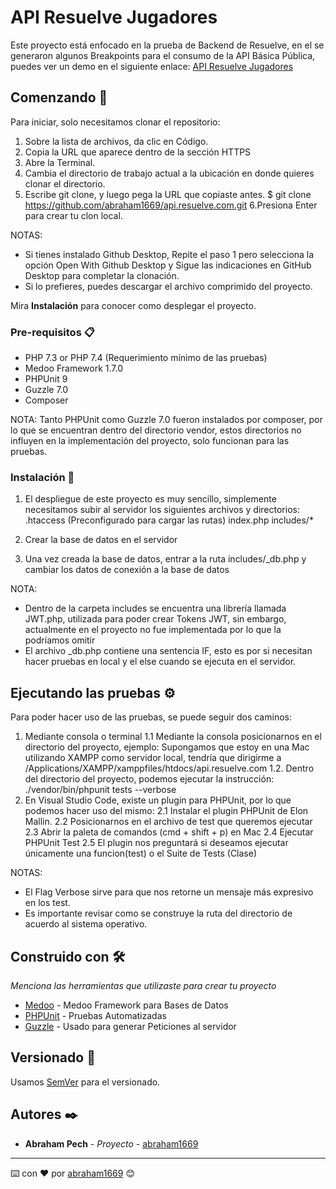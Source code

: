 # API Resuelve Jugadores

Este proyecto está enfocado en la prueba de Backend de Resuelve, en el se generaron algunos Breakpoints para el consumo de la API Básica Pública, puedes ver un demo en el siguiente enlace: [API Resuelve Jugadores](https://api.chalaneros.com/)

## Comenzando 🚀

Para iniciar, solo necesitamos clonar el repositorio:

1. Sobre la lista de archivos, da clic en Código.
2. Copia la URL que aparece dentro de la sección HTTPS
3. Abre la Terminal.
4. Cambia el directorio de trabajo actual a la ubicación en donde quieres clonar el directorio.
5. Escribe git clone, y luego pega la URL que copiaste antes.
   $ git clone https://github.com/abraham1669/api.resuelve.com.git
   6.Presiona Enter para crear tu clon local.

NOTAS:

- Si tienes instalado Github Desktop, Repite el paso 1 pero selecciona la opción Open With Github Desktop y Sigue las indicaciones en GitHub Desktop para completar la clonación.
- Si lo prefieres, puedes descargar el archivo comprimido del proyecto.

Mira **Instalación** para conocer como desplegar el proyecto.

### Pre-requisitos 📋

- PHP 7.3 or PHP 7.4 (Requerimiento mínimo de las pruebas)
- Medoo Framework 1.7.0
- PHPUnit 9
- Guzzle 7.0
- Composer

NOTA: Tanto PHPUnit como Guzzle 7.0 fueron instalados por composer, por lo que se encuentran dentro del directorio vendor, estos directorios no influyen en la implementación del proyecto, solo funcionan para las pruebas.

### Instalación 🔧

1. El despliegue de este proyecto es muy sencillo, simplemente necesitamos subir al servidor los siguientes archivos y directorios:
   .htaccess (Preconfigurado para cargar las rutas)
   index.php
   includes/\*

2. Crear la base de datos en el servidor
3. Una vez creada la base de datos, entrar a la ruta includes/\_db.php y cambiar los datos de conexión a la base de datos

NOTA:

- Dentro de la carpeta includes se encuentra una librería llamada JWT.php, utilizada para poder crear Tokens JWT, sin embargo, actualmente en el proyecto no fue implementada por lo que la podríamos omitir
- El archivo \_db.php contiene una sentencia IF, esto es por si necesitan hacer pruebas en local y el else cuando se ejecuta en el servidor.

## Ejecutando las pruebas ⚙️

Para poder hacer uso de las pruebas, se puede seguir dos caminos:

1. Mediante consola o terminal
   1.1 Mediante la consola posicionarnos en el directorio del proyecto, ejemplo:
   Supongamos que estoy en una Mac utilizando XAMPP como servidor local, tendría que dirigirme a /Applications/XAMPP/xamppfiles/htdocs/api.resuelve.com
   1.2. Dentro del directorio del proyecto, podemos ejecutar la instrucción: ./vendor/bin/phpunit tests --verbose
2. En Visual Studio Code, existe un plugin para PHPUnit, por lo que podemos hacer uso del mismo:
   2.1 Instalar el plugin PHPUnit de Elon Mallin.
   2.2 Posicionarnos en el archivo de test que queremos ejecutar
   2.3 Abrir la paleta de comandos (cmd + shift + p) en Mac
   2.4 Ejecutar PHPUnit Test
   2.5 El plugin nos preguntará si deseamos ejecutar únicamente una funcion(test) o el Suite de Tests (Clase)

NOTAS:

- El Flag Verbose sirve para que nos retorne un mensaje más expresivo en los test.
- Es importante revisar como se construye la ruta del directorio de acuerdo al sistema operativo.

## Construido con 🛠️

_Menciona las herramientas que utilizaste para crear tu proyecto_

- [Medoo](https://medoo.in/) - Medoo Framework para Bases de Datos
- [PHPUnit](https://phpunit.de/) - Pruebas Automatizadas
- [Guzzle](https://docs.guzzlephp.org/en/stable/) - Usado para generar Peticiones al servidor

## Versionado 📌

Usamos [SemVer](http://semver.org/) para el versionado.

## Autores ✒️

- **Abraham Pech** - _Proyecto_ - [abraham1669](https://github.com/abraham1669)

---

⌨️ con ❤️ por [abraham1669](https://github.com/abraham1669) 😊

